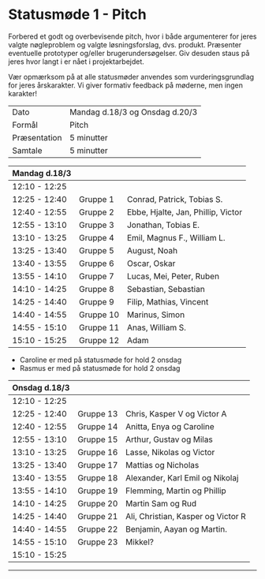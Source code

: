 # Statusmøde 1 - Pitch

Forbered et godt og overbevisende pitch, hvor i både argumenterer for jeres valgte nøgleproblem og valgte løsningsforslag, dvs. produkt. Præsenter eventuelle prototyper og/eller brugerundersøgelser. Giv desuden staus på jeres hvor langt i er nået i projektarbejdet.   

Vær opmærksom på at alle statusmøder anvendes som vurderingsgrundlag for jeres årskarakter.
Vi giver formativ feedback på møderne, men ingen karakter!

|               |                     |
| ------------- | ------------------- |
| Dato          | Mandag d.18/3 og Onsdag d.20/3  |
| Formål        | Pitch               |
| Præsentation  | 5 minutter          |
| Samtale       | 5 minutter          |


| Mandag d.18/3 |           |              |
|---------------|-----------|--------------|
| 12:10 - 12:25 |           |              |
| 12:25 - 12:40 | Gruppe 1  | Conrad, Patrick, Tobias S.  |
| 12:40 - 12:55 | Gruppe 2  | Ebbe, Hjalte, Jan, Phillip, Victor |
| 12:55 - 13:10 | Gruppe 3  | Jonathan, Tobias E. |
| 13:10 - 13:25 | Gruppe 4  | Emil, Magnus F., William L. |
| 13:25 - 13:40 | Gruppe 5  | August, Noah |
| 13:40 - 13:55 | Gruppe 6  | Oscar, Oskar |
| 13:55 - 14:10 | Gruppe 7  | Lucas, Mei, Peter, Ruben |
| 14:10 - 14:25 | Gruppe 8  | Sebastian, Sebastian |
| 14:25 - 14:40 | Gruppe 9 | Filip, Mathias, Vincent |
| 14:40 - 14:55 | Gruppe 10 | Marinus, Simon |
| 14:55 - 15:10 | Gruppe 11 | Anas, William S. |
| 15:10 - 15:25 | Gruppe 12 | Adam |

- Caroline er med på statusmøde for hold 2 onsdag
- Rasmus er med på statusmøde for hold 2 onsdag



| Onsdag d.18/3 |           |              |
|---------------|-----------|--------------|
| 12:10 - 12:25 |   |  |
| 12:25 - 12:40 | Gruppe 13  | Chris, Kasper V og Victor A |
| 12:40 - 12:55 | Gruppe 14  | Anitta, Enya og Caroline |
| 12:55 - 13:10 | Gruppe 15  | Arthur, Gustav og Milas |
| 13:10 - 13:25 | Gruppe 16  | Lasse, Nikolas og Victor |
| 13:25 - 13:40 | Gruppe 17  | Mattias og Nicholas |
| 13:40 - 13:55 | Gruppe 18  | Alexander, Karl Emil og Nikolaj |
| 13:55 - 14:10 | Gruppe 19  | Flemming, Martin og Phillip  |
| 14:10 - 14:25 | Gruppe 20  | Martin Sam og Rud  |
| 14:25 - 14:40 | Gruppe 21 | Ali, Christian, Kasper og Victor R  |
| 14:40 - 14:55 | Gruppe 22 | Benjamin, Aayan og Martin.  |
| 14:55 - 15:10 | Gruppe 23 | Mikkel? |
| 15:10 - 15:25 |  |  |



































































































































































































































































































































































































































































































































































































































































































































































































































































































































































































--------------------------------------------------------------------------------------------------------
